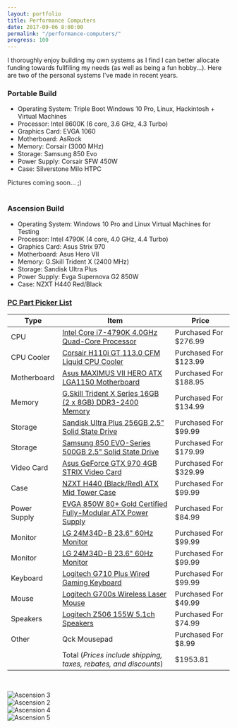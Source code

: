 ```yaml
---
layout: portfolio
title: Performance Computers
date: 2017-09-06 8:00:00
permalink: "/performance-computers/"
progress: 100
---
```



I thoroughly enjoy building my own systems as I find I can better allocate funding towards fullfiling my needs (as well as being a fun hobby...). Here are two of the personal systems I've made in recent years.

### Portable Build
- Operating System: Triple Boot Windows 10 Pro, Linux, Hackintosh + Virtual Machines
- Processor: Intel 8600K (6 core, 3.6 GHz, 4.3 Turbo)
- Graphics Card: EVGA 1060
- Motherboard: AsRock 
- Memory: Corsair (3000 MHz)
- Storage: Samsung 850 Evo
- Power Supply: Corsair SFW 450W
- Case: Silverstone Milo HTPC

Pictures coming soon... ;)
<br><br>

### Ascension Build
- Operating System: Windows 10 Pro and Linux Virtual Machines for Testing
- Processor: Intel 4790K (4 core, 4.0 GHz, 4.4 Turbo)
- Graphics Card: Asus Strix 970
- Motherboard: Asus Hero VII
- Memory: G.Skill Trident X (2400 MHz)
- Storage: Sandisk Ultra Plus
- Power Supply: Evga Supernova G2 850W
- Case: NZXT H440 Red/Black

### [PC Part Picker List](http://pcpartpicker.com/list/V2kZf8)

| Type | Item | Price |
| ---- | ---- | ----- |
|CPU            |[Intel Core i7-4790K 4.0GHz Quad-Core Processor](http://pcpartpicker.com/product/6vzv6h/intel-cpu-bx80646i74790k)|Purchased For $276.99|
|CPU Cooler     |[Corsair H110i GT 113.0 CFM Liquid CPU Cooler](http://pcpartpicker.com/product/ZVnG3C/corsair-cpu-cooler-cw9060019ww)|Purchased For $123.99|
|Motherboard    |[Asus MAXIMUS VII HERO ATX LGA1150 Motherboard](http://pcpartpicker.com/product/pYyFf7/asus-motherboard-maximusviihero)|Purchased For $188.95|
|Memory         |[G.Skill Trident X Series 16GB (2 x 8GB) DDR3-2400 Memory](http://pcpartpicker.com/product/wxzv6h/gskill-memory-f32400c10d16gtx)|Purchased For $134.99|
|Storage        |[Sandisk Ultra Plus 256GB 2.5" Solid State Drive](http://pcpartpicker.com/product/csDwrH/sandisk-internal-hard-drive-sdssdhp256gg25)|Purchased For $99.99|
|Storage        |[Samsung 850 EVO-Series 500GB 2.5" Solid State Drive](http://pcpartpicker.com/product/FrH48d/samsung-internal-hard-drive-mz75e500bam)|Purchased For $179.99|
|Video Card     |[Asus GeForce GTX 970 4GB STRIX Video Card](http://pcpartpicker.com/product/zp98TW/asus-video-card-strixgtx970dc2oc4gd5)|Purchased For $329.99|
|Case           |[NZXT H440 (Black/Red) ATX Mid Tower Case](http://pcpartpicker.com/product/Vyw323/nzxt-case-cah440wm1)|Purchased For $99.99|
|Power Supply   |[EVGA 850W 80+ Gold Certified Fully-Modular ATX Power Supply](http://pcpartpicker.com/product/LCfp99/evga-power-supply-220g20850xr)|Purchased For $84.99|
|Monitor        |[LG 24M34D-B 23.6" 60Hz Monitor](http://pcpartpicker.com/product/bwGkcf/lg-monitor-24m34db)|Purchased For $99.99|
|Monitor        |[LG 24M34D-B 23.6" 60Hz Monitor](http://pcpartpicker.com/product/bwGkcf/lg-monitor-24m34db)|Purchased For $99.99|
|Keyboard       |[Logitech G710 Plus Wired Gaming Keyboard](http://pcpartpicker.com/product/GBCwrH/logitech-keyboard-920003887)|Purchased For $99.99|
|Mouse          |[Logitech G700s Wireless Laser Mouse](http://pcpartpicker.com/product/29V48d/logitech-mouse-910003584)|Purchased For $49.99|
|Speakers       |[Logitech Z506 155W 5.1ch Speakers](http://pcpartpicker.com/product/YwLypg/logitech-speakers-980000430)|Purchased For $74.99|
|Other          |Qck Mousepad|Purchased For $8.99|
||Total (*Prices include shipping, taxes, rebates, and discounts*)|$1953.81|

<br>

![Ascension 3](/assets/img/portfolio/performance-computers/ascension-3.jpg)
<br>
![Ascension 2](/assets/img/portfolio/performance-computers/ascension-2.jpg)
<br>
![Ascension 4](/assets/img/portfolio/performance-computers/ascension-4.jpg)
<br>
![Ascension 5](/assets/img/portfolio/performance-computers/ascension-5.jpg)

<!--
<br>

<style>
.carousel {display:none}
.w3-left, .w3-right, .w3-badge {cursor:pointer}
</style>

### Slideshow Indicators

<div style="max-width:800px">

<img class="carousel" src="/assets/img/travel/Greece/Santorini/Santorini-1.JPG" style="width:100%">

<img class="carousel" src="/assets/img/travel/Greece/Santorini/Santorini-2.JPG" style="width:100%">

<img class="carousel" src="/assets/img/travel/Greece/Santorini/Santorini-3.JPG" style="width:100%">

<div onclick="plusDivs(-1)">&#10094;</div>

<div onclick="plusDivs(1)">&#10095;</div>

<span onclick="currentDiv(1)">1</span>

<span onclick="currentDiv(2)">2</span>

<span onclick="currentDiv(3)">3</span>
  
</div>
-->
